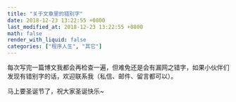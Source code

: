 ```yaml
---
title: "关于文章里的错别字"
date: 2018-12-23 13:22:55 +0800
last_modified_at: 2018-12-23 13:22:55 +0800
math: false
render_with_liquid: false
categories: ["程序人生", "其它"]
---
```


每次写完一篇博文我都会再检查一遍，但难免还是会有漏网之错字，如果小伙伴们发现有错别字的话，欢迎联系我（私信、邮件、留言都可以）。

马上要圣诞节了，祝大家圣诞快乐~
